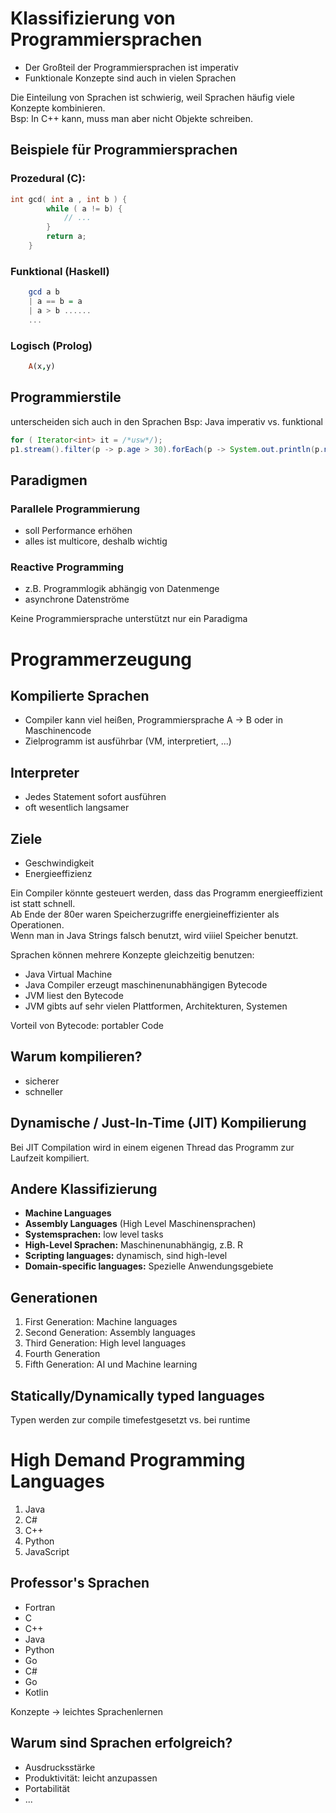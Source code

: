 # Klassifizierung von Programmiersprachen
  * Der Großteil der Programmiersprachen ist imperativ
  * Funktionale Konzepte sind auch in vielen Sprachen

Die Einteilung von Sprachen ist schwierig, weil Sprachen häufig viele Konzepte kombinieren.  
Bsp: In C++ kann, muss man aber nicht Objekte schreiben.

## Beispiele für Programmiersprachen
### Prozedural (C):
```C
int gcd( int a , int b ) {
        while ( a != b) {
            // ...
        }
        return a;
    }
```

### Funktional (Haskell)
```haskell
    gcd a b
    | a == b = a
    | a > b ......
    ...
```
### Logisch (Prolog)
```prolog
    A(x,y)
```
## Programmierstile
unterscheiden sich auch in den Sprachen
Bsp: Java imperativ vs. funktional
```java
for ( Iterator<int> it = /*usw*/);  
p1.stream().filter(p -> p.age > 30).forEach(p -> System.out.println(p.name));
```
## Paradigmen
### Parallele Programmierung
 * soll Performance erhöhen
 * alles ist multicore, deshalb wichtig

### Reactive Programming
 * z.B. Programmlogik abhängig von Datenmenge
 * asynchrone Datenströme

Keine Programmiersprache unterstützt nur ein Paradigma

# Programmerzeugung

## Kompilierte Sprachen
 * Compiler kann viel heißen, Programmiersprache A -> B oder in Maschinencode
 * Zielprogramm ist ausführbar (VM, interpretiert, ...)

## Interpreter
 * Jedes Statement sofort ausführen
 * oft wesentlich langsamer

## Ziele
 * Geschwindigkeit
 * Energieeffizienz

Ein Compiler könnte gesteuert werden, dass das Programm energieeffizient ist statt schnell.  
Ab Ende der 80er waren Speicherzugriffe energieineffizienter als Operationen.  
Wenn man in Java Strings falsch benutzt, wird viiiel Speicher benutzt.

Sprachen können mehrere Konzepte gleichzeitig benutzen:
  * Java Virtual Machine
  * Java Compiler erzeugt maschinenunabhängigen Bytecode
  * JVM liest den Bytecode
  * JVM gibts auf sehr vielen Plattformen, Architekturen, Systemen

Vorteil von Bytecode: portabler Code

## Warum kompilieren?
 * sicherer
 * schneller
 
## Dynamische / Just-In-Time (JIT) Kompilierung
Bei JIT Compilation wird in einem eigenen Thread das Programm zur Laufzeit kompiliert.

## Andere Klassifizierung
 * **Machine Languages**
 * **Assembly Languages** (High Level Maschinensprachen)
 * **Systemsprachen:** low level tasks
 * **High-Level Sprachen:** Maschinenunabhängig, z.B. R
 * **Scripting languages:** dynamisch, sind high-level
 * **Domain-specific languages:** Spezielle Anwendungsgebiete
 
## Generationen
 1. First Generation: Machine languages
 2. Second Generation: Assembly languages
 3. Third Generation: High level languages
 4. Fourth Generation
 5. Fifth Generation: AI und Machine learning
 
## Statically/Dynamically typed languages
Typen werden zur compile timefestgesetzt vs. bei runtime

# High Demand Programming Languages
 1. Java
 2. C#
 3. C++
 4. Python
 5. JavaScript
 
## Professor's Sprachen
 * Fortran
 * C
 * C++
 * Java
 * Python
 * Go
 * C#
 * Go
 * Kotlin
 
Konzepte -> leichtes Sprachenlernen

## Warum sind Sprachen erfolgreich?
 * Ausdrucksstärke
 * Produktivität: leicht anzupassen
 * Portabilität
 * ...

